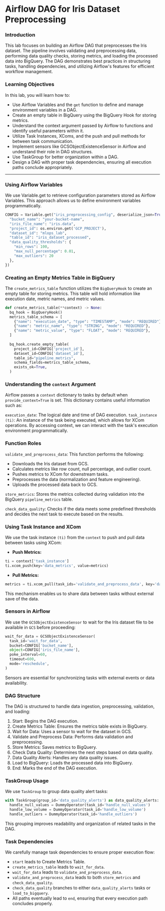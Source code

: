 # Airflow DAG for Iris Dataset Preprocessing
### Introduction
This lab focuses on building an Airflow DAG that preprocesses the Iris dataset. The pipeline involves validating and preprocessing data, performing data quality checks, storing metrics, and loading the processed data into BigQuery. The DAG demonstrates best practices in structuring tasks, handling dependencies, and utilizing Airflow's features for efficient workflow management.

### Learning Objectives
In this lab, you will learn how to:
- Use Airflow Variables and the `get` function to define and manage environment variables in a DAG.
- Create an empty table in BigQuery using the BigQuery Hook for storing metrics.
- Understand the context argument passed by Airflow to functions and identify useful parameters within it.
- Utilize Task Instances, XComs, and the push and pull methods for between task communication.
- Implement sensors like GCSObjectExistenceSensor in Airflow and understand their role in DAG structures.
- Use TaskGroup for better organization within a DAG.
- Design a DAG with proper task dependencies, ensuring all execution paths conclude appropriately.

-----
### Using Airflow Variables
We use Variable.get to retrieve configuration parameters stored as Airflow Variables. This approach allows us to define environment variables programmatically.
```python
CONFIG = Variable.get("iris_preprocessing_config", deserialize_json=True, default_var={
  "bucket_name": "your-bucket-name",
  "iris_file_name": "iris.data",
  "project_id": os.environ.get('GCP_PROJECT'),
  "dataset_id": "mlops_lab",
  "table_id": "iris_dataset_processed",
  "data_quality_thresholds": {
    "min_rows": 100,
    "max_null_percentage": 0.01,
    "max_outliers": 20
  },
})
```
### Creating an Empty Metrics Table in BigQuery
The `create_metrics_table` function utilizes the `BigQueryHook` to create an empty table for storing metrics. This table will hold information like execution date, metric names, and metric values.
```python
def create_metrics_table(**context) -> None:
  bq_hook = BigQueryHook()
  metrics_table_schema = [
    {"name": "execution_date", "type": "TIMESTAMP", "mode": "REQUIRED"},
    {"name": "metric_name", "type": "STRING", "mode": "REQUIRED"},
    {"name": "metric_value", "type": "FLOAT", "mode": "REQUIRED"},
  ]
  
  bq_hook.create_empty_table(
    project_id=CONFIG['project_id'],
    dataset_id=CONFIG['dataset_id'],
    table_id="pipeline_metrics",
    schema_fields=metrics_table_schema,
    exists_ok=True,
  )
```
### Understanding the `context` Argument
Airflow passes a `context` dictionary to tasks by default when `provide_context=True` is set. This dictionary contains useful information such as:

`execution_date`: The logical date and time of DAG execution.
`task_instance (ti)`: An instance of the task being executed, which allows for XCom operations.
By accessing context, we can interact with the task's execution environment programmatically.
### Function Roles
`validate_and_preprocess_data`:
This function performs the following:

- Downloads the Iris dataset from GCS.
- Calculates metrics like row count, null percentage, and outlier count.
- Pushes metrics to XCom for downstream tasks.
- Preprocesses the data (normalization and feature engineering).
- Uploads the processed data back to GCS.

`store_metrics`:
Stores the metrics collected during validation into the BigQuery `pipeline_metrics` table.

`check_data_quality`:
Checks if the data meets some predefined thresholds and decides the next task to execute based on the results.

### Using Task Instance and XCom
We use the task instance `(ti)` from the `context` to push and pull data between tasks using XCom:
- **Push Metrics:**
```python
ti = context['task_instance']
ti.xcom_push(key='data_metrics', value=metrics)
```
- **Pull Metrics:**
```python
metrics = ti.xcom_pull(task_ids='validate_and_preprocess_data', key='data_metrics')
```
This mechanism enables us to share data between tasks without external save of the data.

### Sensors in Airflow
We use the `GCSObjectExistenceSensor` to wait for the Iris dataset file to be available in `GCS` before proceeding:
```python
wait_for_data = GCSObjectExistenceSensor(
  task_id='wait_for_data',
  bucket=CONFIG['bucket_name'],
  object=CONFIG['iris_file_name'],
  poke_interval=60,
  timeout=600,
  mode='reschedule',
)
```
Sensors are essential for synchronizing tasks with external events or data availability.

### DAG Structure
The DAG is structured to handle data ingestion, preprocessing, validation, and loading:

1. Start: Begins the DAG execution.
2. Create Metrics Table: Ensures the metrics table exists in BigQuery.
3. Wait for Data: Uses a sensor to wait for the dataset in GCS.
4. Validate and Preprocess Data: Performs data validation and preprocessing.
5. Store Metrics: Saves metrics to BigQuery.
6. Check Data Quality: Determines the next steps based on data quality.
7. Data Quality Alerts: Handles any data quality issues.
8. Load to BigQuery: Loads the processed data into BigQuery.
9. End: Marks the end of the DAG execution.

### TaskGroup Usage
We use `TaskGroup` to group data quality alert tasks:
```python
with TaskGroup(group_id='data_quality_alerts') as data_quality_alerts:
  handle_null_values = DummyOperator(task_id='handle_null_values')
  handle_low_volume = DummyOperator(task_id='handle_low_volume')
  handle_outliers = DummyOperator(task_id='handle_outliers')
```
This grouping improves readability and organization of related tasks in the DAG.

### Task Dependencies
We carefully manage task dependencies to ensure proper execution flow:

- `start` leads to Create Metrics Table.
- `create_metrics_table` leads to `wait_for_data`.
- `wait_for_data` leads to `validate_and_preprocess_data`.
- `validate_and_preprocess_data` leads to both `store_metrics` and `check_data_quality`.
- `check_data_quality` branches to either `data_quality_alerts` tasks or `load_to_bigquery`.
- All paths eventually lead to `end`, ensuring that every execution path concludes properly.